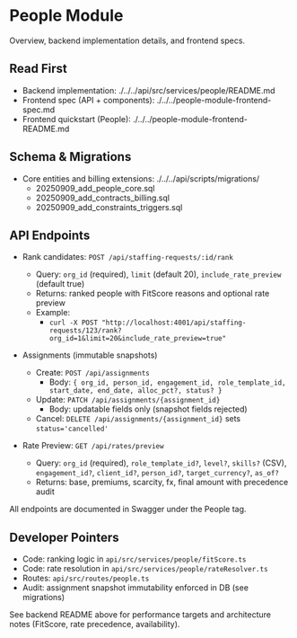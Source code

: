 # People Module

Overview, backend implementation details, and frontend specs.

## Read First

- Backend implementation: ./../../api/src/services/people/README.md
- Frontend spec (API + components): ./../../people-module-frontend-spec.md
- Frontend quickstart (People): ./../../people-module-frontend-README.md

## Schema & Migrations

- Core entities and billing extensions: ./../../api/scripts/migrations/
  - 20250909_add_people_core.sql
  - 20250909_add_contracts_billing.sql
  - 20250909_add_constraints_triggers.sql

## API Endpoints

- Rank candidates: `POST /api/staffing-requests/:id/rank`
  - Query: `org_id` (required), `limit` (default 20), `include_rate_preview` (default true)
  - Returns: ranked people with FitScore reasons and optional rate preview
  - Example:
    - `curl -X POST "http://localhost:4001/api/staffing-requests/123/rank?org_id=1&limit=20&include_rate_preview=true"`

- Assignments (immutable snapshots)
  - Create: `POST /api/assignments`
    - Body: `{ org_id, person_id, engagement_id, role_template_id, start_date, end_date, alloc_pct?, status? }`
  - Update: `PATCH /api/assignments/{assignment_id}`
    - Body: updatable fields only (snapshot fields rejected)
  - Cancel: `DELETE /api/assignments/{assignment_id}` sets `status='cancelled'`

- Rate Preview: `GET /api/rates/preview`
  - Query: `org_id` (required), `role_template_id?`, `level?`, `skills?` (CSV), `engagement_id?`, `client_id?`, `person_id?`, `target_currency?`, `as_of?`
  - Returns: base, premiums, scarcity, fx, final amount with precedence audit

All endpoints are documented in Swagger under the People tag.

## Developer Pointers

- Code: ranking logic in `api/src/services/people/fitScore.ts`
- Code: rate resolution in `api/src/services/people/rateResolver.ts`
- Routes: `api/src/routes/people.ts`
- Audit: assignment snapshot immutability enforced in DB (see migrations)

See backend README above for performance targets and architecture notes (FitScore, rate precedence, availability).
